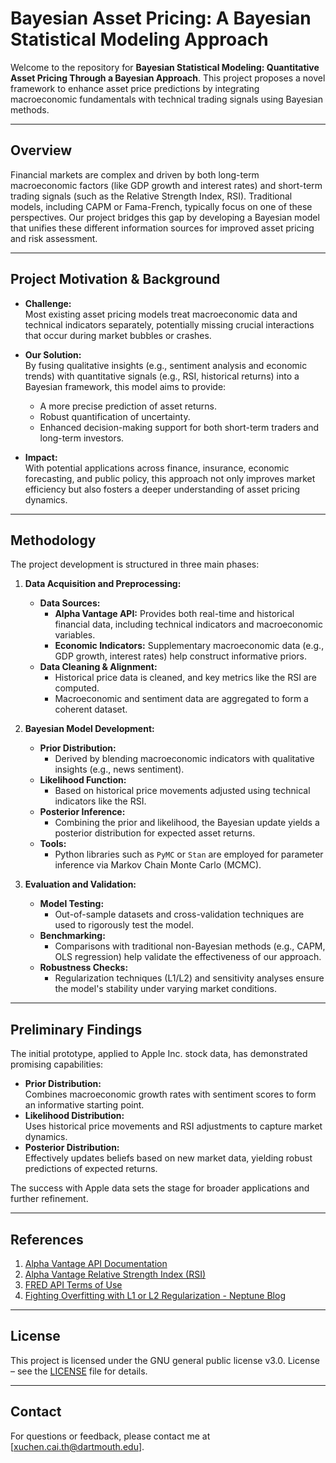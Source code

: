 # Bayesian Asset Pricing: A Bayesian Statistical Modeling Approach

Welcome to the repository for **Bayesian Statistical Modeling: Quantitative Asset Pricing Through a Bayesian Approach**. This project proposes a novel framework to enhance asset price predictions by integrating macroeconomic fundamentals with technical trading signals using Bayesian methods.

---

## Overview

Financial markets are complex and driven by both long-term macroeconomic factors (like GDP growth and interest rates) and short-term trading signals (such as the Relative Strength Index, RSI). Traditional models, including CAPM or Fama-French, typically focus on one of these perspectives. Our project bridges this gap by developing a Bayesian model that unifies these different information sources for improved asset pricing and risk assessment.

---

## Project Motivation & Background

- **Challenge:**  
  Most existing asset pricing models treat macroeconomic data and technical indicators separately, potentially missing crucial interactions that occur during market bubbles or crashes.
  
- **Our Solution:**  
  By fusing qualitative insights (e.g., sentiment analysis and economic trends) with quantitative signals (e.g., RSI, historical returns) into a Bayesian framework, this model aims to provide:
  - A more precise prediction of asset returns.
  - Robust quantification of uncertainty.
  - Enhanced decision-making support for both short-term traders and long-term investors.

- **Impact:**  
  With potential applications across finance, insurance, economic forecasting, and public policy, this approach not only improves market efficiency but also fosters a deeper understanding of asset pricing dynamics.

---

## Methodology

The project development is structured in three main phases:

1. **Data Acquisition and Preprocessing:**
   - **Data Sources:**  
     - **Alpha Vantage API:** Provides both real-time and historical financial data, including technical indicators and macroeconomic variables.
     - **Economic Indicators:** Supplementary macroeconomic data (e.g., GDP growth, interest rates) help construct informative priors.
   - **Data Cleaning & Alignment:**  
     - Historical price data is cleaned, and key metrics like the RSI are computed.
     - Macroeconomic and sentiment data are aggregated to form a coherent dataset.

2. **Bayesian Model Development:**
   - **Prior Distribution:**  
     - Derived by blending macroeconomic indicators with qualitative insights (e.g., news sentiment).
   - **Likelihood Function:**  
     - Based on historical price movements adjusted using technical indicators like the RSI.
   - **Posterior Inference:**  
     - Combining the prior and likelihood, the Bayesian update yields a posterior distribution for expected asset returns.
   - **Tools:**  
     - Python libraries such as `PyMC` or `Stan` are employed for parameter inference via Markov Chain Monte Carlo (MCMC).

3. **Evaluation and Validation:**
   - **Model Testing:**  
     - Out-of-sample datasets and cross-validation techniques are used to rigorously test the model.
   - **Benchmarking:**  
     - Comparisons with traditional non-Bayesian methods (e.g., CAPM, OLS regression) help validate the effectiveness of our approach.
   - **Robustness Checks:**  
     - Regularization techniques (L1/L2) and sensitivity analyses ensure the model's stability under varying market conditions.

---

## Preliminary Findings

The initial prototype, applied to Apple Inc. stock data, has demonstrated promising capabilities:

- **Prior Distribution:**  
  Combines macroeconomic growth rates with sentiment scores to form an informative starting point.
- **Likelihood Distribution:**  
  Uses historical price movements and RSI adjustments to capture market dynamics.
- **Posterior Distribution:**  
  Effectively updates beliefs based on new market data, yielding robust predictions of expected returns.

The success with Apple data sets the stage for broader applications and further refinement.

---

## References

1. [Alpha Vantage API Documentation](https://www.alphavantage.co/documentation/#)
2. [Alpha Vantage Relative Strength Index (RSI)](https://www.alphavantage.co/relative_strength_index_rsi/)
3. [FRED API Terms of Use](https://fred.stlouisfed.org/docs/api/terms_of_use.html)
4. [Fighting Overfitting with L1 or L2 Regularization - Neptune Blog](https://neptune.ai/blog/fighting-overfitting-with-l1-or-l2-regularization)

---

## License

This project is licensed under the GNU general public license v3.0. License – see the [LICENSE](LICENSE) file for details.

---

## Contact

For questions or feedback, please contact me at [xuchen.cai.th@dartmouth.edu].
